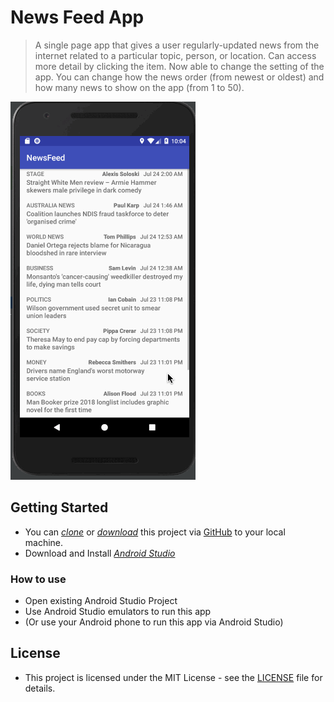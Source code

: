 # News Feed App
> A single page app that gives a user regularly-updated news from the internet related to a particular topic, person, or location. Can access more detail by clicking the item.
> Now able to change the setting of the app. You can change how the news order (from newest or oldest) and how many news to show on the app (from 1 to 50).


[![Image](demo.gif)](Image)

## Getting Started

* You can *[clone](https://github.com/arrickx/NewsFeed.git)* or *[download](https://github.com/arrickx/NewsFeed.git)* this project via [GitHub](https://github.com) to your local machine.
* Download and Install *[Android Studio](https://developer.android.com/studio/index.html)*

### How to use

* Open existing Android Studio Project
* Use Android Studio emulators to run this app
* (Or use your Android phone to run this app via Android Studio)


## License

* This project is licensed under the MIT License - see the [LICENSE](LICENSE) file for details.



